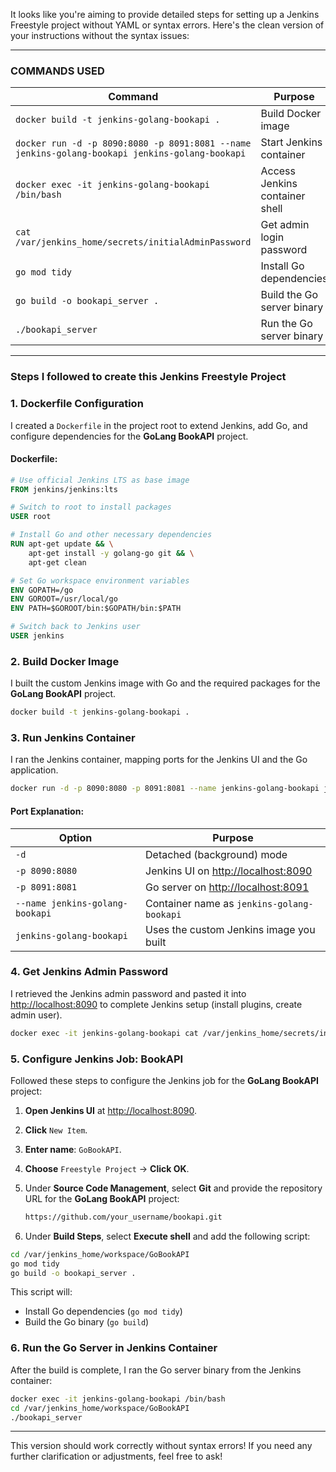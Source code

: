 It looks like you're aiming to provide detailed steps for setting up a Jenkins Freestyle project without YAML or syntax errors. Here's the clean version of your instructions without the syntax issues:

---

### **COMMANDS USED**

| Command                                                                                        | Purpose                        |
| ---------------------------------------------------------------------------------------------- | ------------------------------ |
| `docker build -t jenkins-golang-bookapi .`                                                     | Build Docker image             |
| `docker run -d -p 8090:8080 -p 8091:8081 --name jenkins-golang-bookapi jenkins-golang-bookapi` | Start Jenkins container        |
| `docker exec -it jenkins-golang-bookapi /bin/bash`                                             | Access Jenkins container shell |
| `cat /var/jenkins_home/secrets/initialAdminPassword`                                           | Get admin login password       |
| `go mod tidy`                                                                                  | Install Go dependencies        |
| `go build -o bookapi_server .`                                                                 | Build the Go server binary     |
| `./bookapi_server`                                                                             | Run the Go server binary       |

---

### **Steps I followed to create this Jenkins Freestyle Project**

### **1. Dockerfile Configuration**

I created a `Dockerfile` in the project root to extend Jenkins, add Go, and configure dependencies for the **GoLang BookAPI** project.

#### **Dockerfile**:

```dockerfile
# Use official Jenkins LTS as base image
FROM jenkins/jenkins:lts

# Switch to root to install packages
USER root

# Install Go and other necessary dependencies
RUN apt-get update && \
    apt-get install -y golang-go git && \
    apt-get clean

# Set Go workspace environment variables
ENV GOPATH=/go
ENV GOROOT=/usr/local/go
ENV PATH=$GOROOT/bin:$GOPATH/bin:$PATH

# Switch back to Jenkins user
USER jenkins
```

### **2. Build Docker Image**

I built the custom Jenkins image with Go and the required packages for the **GoLang BookAPI** project.

```bash
docker build -t jenkins-golang-bookapi .
```

### **3. Run Jenkins Container**

I ran the Jenkins container, mapping ports for the Jenkins UI and the Go application.

```bash
docker run -d -p 8090:8080 -p 8091:8081 --name jenkins-golang-bookapi jenkins-golang-bookapi
```

#### **Port Explanation**:

| Option                          | Purpose                                                      |
| ------------------------------- | ------------------------------------------------------------ |
| `-d`                            | Detached (background) mode                                   |
| `-p 8090:8080`                  | Jenkins UI on [http://localhost:8090](http://localhost:8090) |
| `-p 8091:8081`                  | Go server on [http://localhost:8091](http://localhost:8091)  |
| `--name jenkins-golang-bookapi` | Container name as `jenkins-golang-bookapi`                   |
| `jenkins-golang-bookapi`        | Uses the custom Jenkins image you built                      |

### **4. Get Jenkins Admin Password**

I retrieved the Jenkins admin password and pasted it into [http://localhost:8090](http://localhost:8090) to complete Jenkins setup (install plugins, create admin user).

```bash
docker exec -it jenkins-golang-bookapi cat /var/jenkins_home/secrets/initialAdminPassword
```

### **5. Configure Jenkins Job: BookAPI**

Followed these steps to configure the Jenkins job for the **GoLang BookAPI** project:

1. **Open Jenkins UI** at [http://localhost:8090](http://localhost:8090).

2. **Click** `New Item`.

3. **Enter name**: `GoBookAPI`.

4. **Choose** `Freestyle Project` → **Click OK**.

5. Under **Source Code Management**, select **Git** and provide the repository URL for the **GoLang BookAPI** project:

   ```bash
   https://github.com/your_username/bookapi.git
   ```

6. Under **Build Steps**, select **Execute shell** and add the following script:

```bash
cd /var/jenkins_home/workspace/GoBookAPI
go mod tidy
go build -o bookapi_server .
```

This script will:

* Install Go dependencies (`go mod tidy`)
* Build the Go binary (`go build`)

### **6. Run the Go Server in Jenkins Container**

After the build is complete, I ran the Go server binary from the Jenkins container:

```bash
docker exec -it jenkins-golang-bookapi /bin/bash
cd /var/jenkins_home/workspace/GoBookAPI
./bookapi_server
```

---

This version should work correctly without syntax errors! If you need any further clarification or adjustments, feel free to ask!
